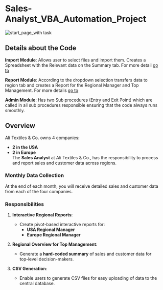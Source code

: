 # Sales-Analyst_VBA_Automation_Project

![start_page_with task](https://github.com/user-attachments/assets/318b2bf5-e8e6-4fd7-a250-47a39737e788)

## Details about the Code
**Import Module**: Allows user to select files and import them. Creates a Spreadsheet with the Relevant data on the Summary tab. For more detail [go to](Import/README.md)

**Report Module**: According to the dropdown selection transfers data to region tab and creates a Report for the Regional Manager and Top Management. For more details [go to](Report/README.md)

**Admin Module**: Has two Sub procedures (Entry and Exit Point) which are called in all sub procedures responsible ensuring that the code always runs smoothly.


## Overview
Ali Textiles & Co. owns 4 companies:  
- **2 in the USA**  
- **2 in Europe**  
The **Sales Analyst** at Ali Textiles & Co., has the responsibility to process and report sales and customer data across regions.

### Monthly Data Collection
At the end of each month, you will receive detailed sales and customer data from each of the four companies.

### Responsibilities
1. **Interactive Regional Reports**:
   - Create pivot-based interactive reports for:
     - **USA Regional Manager**
     - **Europe Regional Manager**

2. **Regional Overview for Top Management**:
   - Generate a **hard-coded summary** of sales and customer data for top-level decision-makers.

3. **CSV Generation**:
   - Enable users to generate CSV files for easy uploading of data to the central database.

